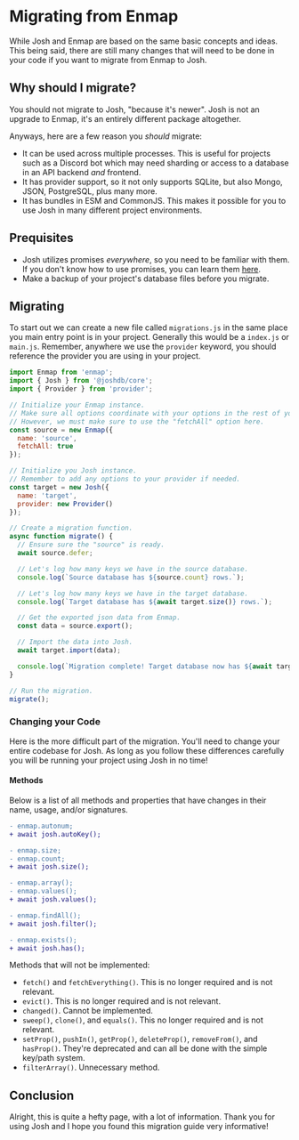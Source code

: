 # Migrating from Enmap

While Josh and Enmap are based on the same basic concepts and ideas.
This being said, there are still many changes that will need to be done in your code if you want to migrate from Enmap to Josh.

## Why should I migrate?

You should not migrate to Josh, "because it's newer".
Josh is not an upgrade to Enmap, it's an entirely different package altogether.

Anyways, here are a few reason you _should_ migrate:

- It can be used across multiple processes.
  This is useful for projects such as a Discord bot which may need sharding or access to a database in an API backend _and_ frontend.
- It has provider support, so it not only supports SQLite, but also Mongo, JSON, PostgreSQL, plus many more.
- It has bundles in ESM and CommonJS.
  This makes it possible for you to use Josh in many different project environments.

## Prequisites

- Josh utilizes promises _everywhere_, so you need to be familiar with them.
  If you don't know how to use promises, you can learn them [here](https://developer.mozilla.org/en-US/docs/Web/JavaScript/Reference/Global_Objects/Promise).
- Make a backup of your project's database files before you migrate.

## Migrating

To start out we can create a new file called `migrations.js` in the same place you main entry point is in your project. Generally this would be a `index.js` or `main.js`.
Remember, anywhere we use the `provider` keyword, you should reference the provider you are using in your project.

```javascript
import Enmap from 'enmap';
import { Josh } from '@joshdb/core';
import { Provider } from 'provider';

// Initialize your Enmap instance.
// Make sure all options coordinate with your options in the rest of your project.
// However, we must make sure to use the "fetchAll" option here.
const source = new Enmap({
  name: 'source',
  fetchAll: true
});

// Initialize you Josh instance.
// Remember to add any options to your provider if needed.
const target = new Josh({
  name: 'target',
  provider: new Provider()
});

// Create a migration function.
async function migrate() {
  // Ensure sure the "source" is ready.
  await source.defer;

  // Let's log how many keys we have in the source database.
  console.log(`Source database has ${source.count} rows.`);

  // Let's log how many keys we have in the target database.
  console.log(`Target database has ${await target.size()} rows.`);

  // Get the exported json data from Enmap.
  const data = source.export();

  // Import the data into Josh.
  await target.import(data);

  console.log(`Migration complete! Target database now has ${await target.size()} keys.`);
}

// Run the migration.
migrate();
```

### Changing your Code

Here is the more difficult part of the migration. You'll need to change your entire codebase for Josh.
As long as you follow these differences carefully you will be running your project using Josh in no time!

#### Methods

Below is a list of all methods and properties that have changes in their name, usage, and/or signatures.

```diff
- enmap.autonum;
+ await josh.autoKey();

- enmap.size;
- enmap.count;
+ await josh.size();

- enmap.array();
- enmap.values();
+ await josh.values();

- enmap.findAll();
+ await josh.filter();

- enmap.exists();
+ await josh.has();
```

Methods that will not be implemented:

- `fetch()` and `fetchEverything()`. This is no longer required and is not relevant.
- `evict()`. This is no longer required and is not relevant.
- `changed()`. Cannot be implemented.
- `sweep()`, `clone()`, and `equals()`. This no longer required and is not relevant.
- `setProp()`, `pushIn()`, `getProp()`, `deleteProp()`, `removeFrom()`, and `hasProp()`. They're deprecated and can all be done with the simple key/path system.
- `filterArray()`. Unnecessary method.

## Conclusion

Alright, this is quite a hefty page, with a lot of information.
Thank you for using Josh and I hope you found this migration guide very informative!
